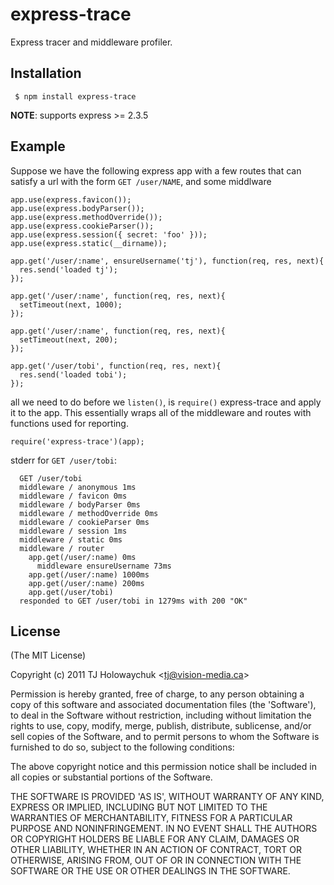 
# express-trace

  Express tracer and middleware profiler.

## Installation

     $ npm install express-trace

__NOTE__: supports express >= 2.3.5

## Example

 Suppose we have the following express app with a few routes that can satisfy a url with the form `GET /user/NAME`, and some middlware

    app.use(express.favicon());
    app.use(express.bodyParser());
    app.use(express.methodOverride());
    app.use(express.cookieParser());
    app.use(express.session({ secret: 'foo' }));
    app.use(express.static(__dirname));

    app.get('/user/:name', ensureUsername('tj'), function(req, res, next){
      res.send('loaded tj');
    });

    app.get('/user/:name', function(req, res, next){
      setTimeout(next, 1000);
    });

    app.get('/user/:name', function(req, res, next){
      setTimeout(next, 200);
    });

    app.get('/user/tobi', function(req, res, next){
      res.send('loaded tobi');
    });

all we need to do before we `listen()`, is `require()` express-trace and apply it to the app. This essentially wraps all of the middleware and routes with functions used for reporting.

    require('express-trace')(app);

stderr for `GET /user/tobi`:

      GET /user/tobi
      middleware / anonymous 1ms
      middleware / favicon 0ms
      middleware / bodyParser 0ms
      middleware / methodOverride 0ms
      middleware / cookieParser 0ms
      middleware / session 1ms
      middleware / static 0ms
      middleware / router
        app.get(/user/:name) 0ms
          middleware ensureUsername 73ms
        app.get(/user/:name) 1000ms
        app.get(/user/:name) 200ms
        app.get(/user/tobi) 
      responded to GET /user/tobi in 1279ms with 200 "OK"

## License 

(The MIT License)

Copyright (c) 2011 TJ Holowaychuk &lt;tj@vision-media.ca&gt;

Permission is hereby granted, free of charge, to any person obtaining
a copy of this software and associated documentation files (the
'Software'), to deal in the Software without restriction, including
without limitation the rights to use, copy, modify, merge, publish,
distribute, sublicense, and/or sell copies of the Software, and to
permit persons to whom the Software is furnished to do so, subject to
the following conditions:

The above copyright notice and this permission notice shall be
included in all copies or substantial portions of the Software.

THE SOFTWARE IS PROVIDED 'AS IS', WITHOUT WARRANTY OF ANY KIND,
EXPRESS OR IMPLIED, INCLUDING BUT NOT LIMITED TO THE WARRANTIES OF
MERCHANTABILITY, FITNESS FOR A PARTICULAR PURPOSE AND NONINFRINGEMENT.
IN NO EVENT SHALL THE AUTHORS OR COPYRIGHT HOLDERS BE LIABLE FOR ANY
CLAIM, DAMAGES OR OTHER LIABILITY, WHETHER IN AN ACTION OF CONTRACT,
TORT OR OTHERWISE, ARISING FROM, OUT OF OR IN CONNECTION WITH THE
SOFTWARE OR THE USE OR OTHER DEALINGS IN THE SOFTWARE.